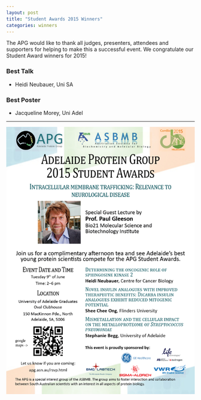 ```yaml
---
layout: post
title: "Student Awards 2015 Winners"
categories: winners
---
```


The APG would like to thank all judges, presenters, attendees and supporters for
helping to make this a successful event. We congratulate our Student Award winners
for 2015!

### Best Talk

 - Heidi Neubauer, Uni SA

### Best Poster

 - Jacqueline Morey, Uni Adel

---

![](/assets/images/2015_sa.jpg)